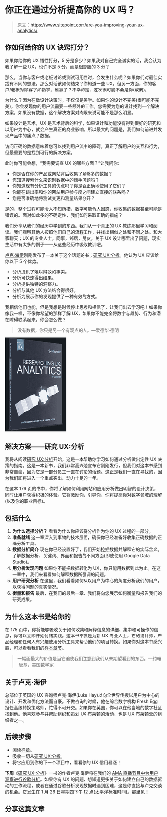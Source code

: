 # 你正在通过分析提高你的 UX 吗？

> 原文：<https://www.sitepoint.com/are-you-improving-your-ux-analytics/>

## 你如何给你的 UX 诀窍打分？

如果你给你的 UX 悟性打分，5 分是多少？如果我对自己完全诚实的话，我会认为我了解一些 UX，也许不是 5 分，而是很舒服的 3 分？

那么，当你与客户或老板讨论或测试可用性时，会发生什么呢？如果你们对最佳实践有不同的想法，那么对话该如何结束？你知道一些 UX，但另一方面，你的客户/老板对顾客了如指掌。谁赢了？不幸的是，这次很可能不会是你(或我)。

为什么？因为在做设计决策时，不仅仅是美学。如果你的设计不完美(很可能不完美)，你会发现你的用户流需要一些额外的工作。您需要为您的设计找到一个解决方案，如果没有数据，这个解决方案对肉眼来说可能不是那么明显。

如果设计是艺术，UX 是艺术背后的科学，如果设计和功能没有得到很好的研究和以用户为中心，就会产生真正的商业影响。所以最大的问题是，我们如何前进并发现产品中的痛点？数据。

访问正确的数据意味着您可以找到用户流中的障碍，真正了解用户的交互和行为，但最重要的是找到可行的解决方案。

此时你可能会想，“我需要调查 UX 的哪些方面？”让我问你:

*   你是否在你的产品或网站背后收集了足够多的数据？
*   您知道搜索什么来识别数据中的棘手问题吗？
*   你知道现有分析工具的优点吗？你是否正确地使用了它们？
*   你能在跳出率和你的网站用户参与度之间建立直接的联系吗？
*   您是否准确地将测试变更和测量结果分开？

是的，整个过程可能令人不知所措，数字可能令人困惑，你收集的数据甚至可能是错误的。面对如此多的不确定性，我们如何采取正确的措施？

我们分享从我们的经历中学到的东西。我们从一个真正的 UX 教练那里学习和阅读。我们观察其他人按照他们自己的流程工作，并找出相似之处和不同之处。和大家聊天；UX 的专业人士，同事，邻居，朋友。关于 UX 设计哪里出了问题，现实生活中有太多的例子——从这些经历中吸取教训吧。

[卢克·海伊](http://www.lukehay.co.uk/)刚刚发布了一本关于这个话题的书；[研究 UX:分析](https://www.sitepoint.com/premium/books/researching-ux-analytics/)。他认为 UX 应该给你以下 5 个优势。

*   分析提供了难以辩驳的事实。
*   分析可快速得出结果。
*   分析提供独特的洞察力。
*   分析与其他 UX 方法结合得很好。
*   分析为展示你的发现提供了一种有效的方式。

我相信他们也能，但是我想是时候停止思考和相信了，让我们出去学习吧！如果你像我一样，不像你希望的那样了解 UX，如果你不能完全将数字与趋势、行为和潜在障碍联系起来，你会怎么做？

> 没有数据，你只是另一个有观点的人。—爱德华·德明

[![Researching UX Analytics](img/774cf127a0b3d9c0130eb5969e610a96.png)](https://www.sitepoint.com/premium/books/researching-ux-analytics/)

## 解决方案——研究 UX:分析

我将从阅读[研究 UX:分析](https://www.sitepoint.com/premium/books/researching-ux-analytics)开始，这是一本帮助你学习如何通过分析做出定性 UX 决策的指南。这是一本新书，我们非常高兴地宣布它刚刚发行，但我们对这本书感到非常自豪，因为它是一部分员工一直在讨论的话题。这正是我们一直在寻找的，因为我们即将进入一个重点突出、动力十足的一年。

在这本 176 页的书中，你将了解如何利用网站和应用分析做出明智的设计决策，同时让用户获得积极的体验。它将激励你，引导你，你将提高你对数字领域的理解(以及你的职业目标)。

## 包括什么

1.  **为什么选择分析？**
    看看为什么你应该将分析作为你的 UX 过程的一部分。
2.  **准备就绪**
    这一章深入到事物的技术层面，确保你已经准备好收集正确数据的正确分析工具。
3.  **数据分析简介**
    现在你已经设置好了，我们开始挖掘数据并解释它的实际含义。了解数据分析、关键词、界面和报告的不同方面(即使使用 Google Data Studio)。
4.  **用分析发现问题**
    如果你不能把数据转化为 UX，你只能用数据到此为止。在这一章中，我们来看看如何解释数据所强调的问题。
5.  **用户研究分析**
    在这里，我们看看如何从以用户为中心的角度分析我们的用户，以获得问题的真实情况。
6.  **衡量和报告**
    最后，在我们的最后一章，我们将向您展示如何衡量和报告我们的研究成果。

## 为什么这本书是给你的

在 175 页中，你将能够吸收关于如何收集和解释信息的详细、集中和可操作的信息，你可以立即开始付诸实践。这本书不仅是为新 UX 专业人士，它的设计师，产品经理和任何人有兴趣使用分析工具来帮助他们的项目转换。如果你对这本书感兴趣，可以看看我们的[样本章节](https://uploads.sitepoint.com/wp-content/uploads/2017/01/1484093524uxanalytics1sample.pdf)。

> 一幅画最大的价值是当它迫使我们注意到我们从未期望看到的东西。—约翰·唐基，美国数学家

## 关于卢克·海伊

总部位于英国的 UX 咨询师卢克·海伊(Luke Hay)以向全世界传授以用户为中心的设计、开发和优化方法而自豪。不做咨询的时候，他在综合数字机构 Fresh Egg 担任高级转换策略师，忙得不可开交。如果你在英国，你可以在他当地的数字社区找到他。他喜欢参与并帮助组织和策划 UX 布莱顿的活动，也是 UX 布莱顿营的组织者之一。

## 后续步骤

*   阅读[样章](https://uploads.sitepoint.com/wp-content/uploads/2017/01/1484093524uxanalytics1sample.pdf)。
*   吸收一切从[研究 UX:分析](https://www.sitepoint.com/premium/books/researching-ux-analytics)。
*   将它应用到你的下一个项目中，看看你的 UX 信用暴涨！

**下周**《[研究 UX:分析](https://www.sitepoint.com/premium/books/researching-ux-analytics)》一书的作者卢克·海伊将在我们的 [AMA 直播节目中为用户洞察进行谷歌分析](https://www.sitepoint.com/community/t/google-analytics-for-user-insight-ama-with-luke-hay-on-thursday-26th-12pm-pst/250565)。如果你有 UX 的问题，想知道更多关于如何建立自己的数据驱动的工作流程，或者在通过谷歌分析发现数据时遇到困难，这是你直接与卢克交谈的机会。它发生在 1 月 26 日星期四下午 12 点(太平洋标准时间)。那里见！

## 分享这篇文章